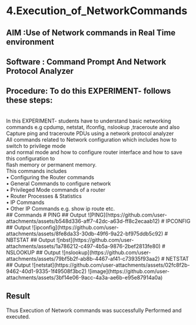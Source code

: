 # 4.Execution_of_NetworkCommands
## AIM :Use of Network commands in Real Time environment
## Software : Command Prompt And Network Protocol Analyzer
## Procedure: To do this EXPERIMENT- follows these steps:
<BR>
In this EXPERIMENT- students have to understand basic networking commands e.g cpdump, netstat, ifconfig, nslookup ,traceroute and also Capture ping and traceroute PDUs using a network protocol analyzer 
<BR>
All commands related to Network configuration which includes how to switch to privilege mode
<BR>
and normal mode and how to configure router interface and how to save this configuration to
<BR>
flash memory or permanent memory.
<BR>
This commands includes
<BR>
• Configuring the Router commands
<BR>
• General Commands to configure network
<BR>
• Privileged Mode commands of a router 
<BR>
• Router Processes & Statistics
<BR>
• IP Commands
<BR>
• Other IP Commands e.g. show ip route etc.
<BR>
## Commands
# PING
## Output
![PING](https://github.com/user-attachments/assets/b548d336-aff7-42dc-a63d-ff8c2ecaab12)
# IPCONFIG
## Output
![ipconfig](https://github.com/user-attachments/assets/8fe8da33-30db-49f6-9a22-bf975ddb5c92)
# NBTSTAT
## Output
![nbst](https://github.com/user-attachments/assets/1a786212-c497-4b5a-9876-2bef2813fe80)
# NSLOOKUP
## Output
![nslookup](https://github.com/user-attachments/assets/79bf5b2f-ab8b-4467-af41-c73935f93aa2)
# NETSTAT
## Output
![netstat](https://github.com/user-attachments/assets/02fc8f2b-9462-40d1-9335-1f49508f3bc2)
![image](https://github.com/user-attachments/assets/3bf14e06-9acc-4a3a-ae6b-e95e87914a0a)

## Result
Thus Execution of Network commands was successfully Performed and executed.
